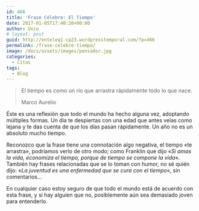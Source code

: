 ```yaml
---
id: 466
title: 'Frase Célebre: El Tiempo'
date: 2017-01-05T17:40:20+00:00
author: Uxio
# layout: post
guid: http://enteleq1-cp23.wordpresstemporal.com/?p=466
permalink: /frase-celebre-tiempo/
image: /docs/assets/images/pensador.jpg
categories:
  - Citas
tags:
  - Blog
---
```

> El tiempo es como un río que arrastra rápidamente todo lo que nace.
> 
> Marco Aurelio

Éste es una reflexión que todo el mundo ha hecho alguna vez, adoptando múltiples formas. Un día te despiertas con una edad que antes veías como lejana y te das cuenta de que los días pasan rápidamente. Un año no es un absoluto mucho tiempo.

Reconozco que la frase tiene una connotación algo negativa, el tiempo «te arrastra», podríamos verlo de otro modo; como Franklin que dijo «_Si amas la vida, economiza el tiempo, porque de tiempo se compone la vida_«. También hay frases relacionadas que se lo toman con humor, no sé quién dijo: «_La juventud es una enfermedad que se cura con el tiempo_«, sin comentarios&#8230;

En cualquier caso estoy seguro de que todo el mundo está de acuerdo con esta frase, y si hay alguien que no, posiblemente aún sea demasiado joven para entenderlo.